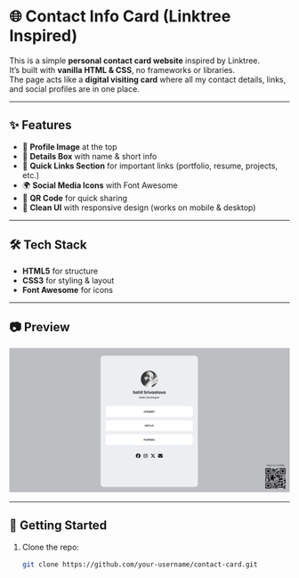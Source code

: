 # 🌐 Contact Info Card (Linktree Inspired)

This is a simple **personal contact card website** inspired by Linktree.  
It’s built with **vanilla HTML & CSS**, no frameworks or libraries.  
The page acts like a **digital visiting card** where all my contact details, links, and social profiles are in one place.

---

## ✨ Features
- 📸 **Profile Image** at the top  
- 📝 **Details Box** with name & short info  
- 🔗 **Quick Links Section** for important links (portfolio, resume, projects, etc.)  
- 🌍 **Social Media Icons** with Font Awesome  
- 📱 **QR Code** for quick sharing  
- 🎨 **Clean UI** with responsive design (works on mobile & desktop)  

---

## 🛠️ Tech Stack
- **HTML5** for structure  
- **CSS3** for styling & layout  
- **Font Awesome** for icons  

---

## 📷 Preview
![Contact Card Preview](./assets/preview.png)

---

## 🚀 Getting Started
1. Clone the repo:
   ```bash
   git clone https://github.com/your-username/contact-card.git
